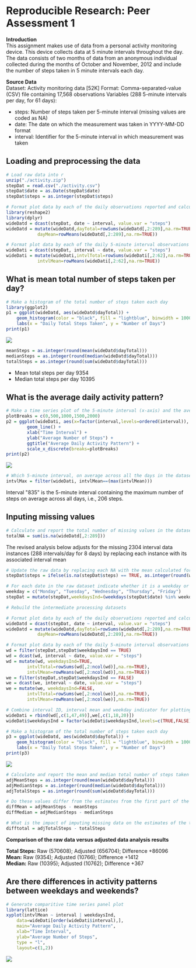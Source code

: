 # Reproducible Research: Peer Assessment 1
**Introduction**  
This assignment makes use of data from a personal activity monitoring device.
This device collects data at 5 minute intervals throughout the day. The data
consists of two months of data from an anonymous individual collected during
the months of October and November, 2012 and include the number of steps
taken in 5 minute intervals each day.

**Source Data**  
Dataset: Activity monitoring data [52K]
Format: Comma-separated-value (CSV) file containing 17,568 observations
Variables (288 5-minute intervals per day, for 61 days):  
- steps: Number of steps taken per 5-minute interval (missing values are
coded as NA)  
- date: The date on which the measurement was taken in YYYY-MM-DD
format  
- interval: Identifier for the 5-minute interval in which measurement was
taken

## Loading and preprocessing the data

```r
# Load raw data into r
unzip("./activity.zip")
stepDat = read.csv("./activity.csv")
stepDat$date = as.Date(stepDat$date)
stepDat$steps = as.integer(stepDat$steps)

# Format plot data by each of the daily observations reported and calculate each day's total and mean
library(reshape2)
library(dplyr)
wideDatd = dcast(stepDat, date ~ interval, value.var = "steps")
wideDatd = mutate(wideDatd,dayTotal=rowSums(wideDatd[,2:289],na.rm=TRUE),
            dayMean=rowMeans(wideDatd[,2:289],na.rm=TRUE))

# Format plot data by each of the daily 5-minute interval observations reported and calculate each interval's total and mean
wideDati = dcast(stepDat, interval ~ date, value.var = "steps")
wideDati = mutate(wideDati,intvlTotal=rowSums(wideDati[,2:62],na.rm=TRUE),
            intvlMean=rowMeans(wideDati[,2:62],na.rm=TRUE))
```


## What is mean total number of steps taken per day?


```r
# Make a histogram of the total number of steps taken each day
library(ggplot2)
p1 = ggplot(wideDatd, aes(wideDatd$dayTotal)) + 
    geom_histogram(color = "black", fill = "lightblue", binwidth = 1000) +
    labs(x = "Daily Total Steps Taken", y = "Number of Days")
print(p1)
```

![](RepRes_PA1_RSA_files/figure-html/unnamed-chunk-2-1.png)<!-- -->

```r
meanSteps = as.integer(round(mean(wideDatd$dayTotal)))
medianSteps = as.integer(round(median(wideDatd$dayTotal)))
totalSteps = as.integer(round(sum(wideDatd$dayTotal)))
```

- Mean total steps per day 9354  
- Median total steps per day 10395  

## What is the average daily activity pattern?


```r
# Make a time series plot of the 5-minute interval (x-axis) and the average number of steps taken, averaged across all days (y-axis)
plotBreaks = c(0,500,1000,1500,2000)
p2 = ggplot(wideDati, aes(x=factor(interval,levels=ordered(interval)), y=intvlMean, group=1)) +
        geom_line() +
        xlab("Time Interval") + 
        ylab("Average Number of Steps") +
        ggtitle("Average Daily Activity Pattern") +
        scale_x_discrete(breaks=plotBreaks)
print(p2)
```

![](RepRes_PA1_RSA_files/figure-html/unnamed-chunk-3-1.png)<!-- -->


```r
# Which 5-minute interval, on average across all the days in the dataset, contains the maximum number of steps?
intvlMax = filter(wideDati, intvlMean==(max(intvlMean)))
```

Interval "835" is the 5-minute interval containing the maximum number of steps on average across all days, i.e., 206 steps.

## Inputing missing values


```r
# Calculate and report the total number of missing values in the dataset 
totalNA = sum(is.na(wideDatd[,2:289]))
```

The revised analysis below adjusts for the missing 2304 interval data instances (288 intervals/day for 8 days) by replacing each instance with its associated interval mean


```r
# Update the raw data by replacing each NA with the mean calculated for its 5-minute interval
stepDat$steps = ifelse(is.na(stepDat$steps) == TRUE, as.integer(round(wideDati$intvlMean))[wideDati$interval %in% stepDat$interval], stepDat$steps)

# For each date in the raw dataset indicate whether it is a weekday or a weekend day
weekday = c("Monday", "Tuesday", "Wednesday", "Thursday", "Friday")
stepDat = mutate(stepDat,weekdaysInd=(weekdays(stepDat$date) %in% weekday))

# Rebuild the intermediate processing datasets

# Format plot data by each of the daily observations reported and calculate each day's total and mean
wideDatd = dcast(stepDat, date ~ interval, value.var = "steps")
wideDatd = mutate(wideDatd,dayTotal=rowSums(wideDatd[,2:289],na.rm=TRUE),
            dayMean=rowMeans(wideDatd[,2:289],na.rm=TRUE))

# Format plot data by each of the daily 5-minute interval observations reported and calculate each interval's step total and mean, grouped by weekday and weekend date 
wd = filter(stepDat,stepDat$weekdaysInd == TRUE) 
wd = dcast(wd, interval ~ date, value.var = "steps") 
wd = mutate(wd, weekdaysInd=TRUE, 
        intvlTotal=rowSums(wd[,2:ncol(wd)],na.rm=TRUE),
        intvlMean=rowMeans(wd[,2:ncol(wd)],na.rm=TRUE))
we = filter(stepDat,stepDat$weekdaysInd == FALSE) 
we = dcast(we, interval ~ date, value.var = "steps") 
we = mutate(we, weekdaysInd=FALSE, 
        intvlTotal=rowSums(we[,2:ncol(we)],na.rm=TRUE),
        intvlMean=rowMeans(we[,2:ncol(we)],na.rm=TRUE))

# Combine interval ID, interval mean and weekday indicator for plotting
wideDati = rbind(wd[,c(1,47,49)],we[,c(1,18,20)]) 
wideDati$weekdaysInd = factor(wideDati$weekdaysInd,levels=c(TRUE,FALSE), labels=c("Weekday", "Weekend"))
```


```r
# Make a histogram of the total number of steps taken each day
p3 = ggplot(wideDatd, aes(wideDatd$dayTotal)) + 
    geom_histogram(color = "black", fill = "lightblue", binwidth = 1000) +
    labs(x = "Daily Total Steps Taken", y = "Number of Days")
print(p3)
```

![](RepRes_PA1_RSA_files/figure-html/unnamed-chunk-7-1.png)<!-- -->

```r
# Calculate and report the mean and median total number of steps taken per day
adjMeanSteps = as.integer(round(mean(wideDatd$dayTotal)))
adjMedianSteps = as.integer(round(median(wideDatd$dayTotal)))
adjTotalSteps = as.integer(round(sum(wideDatd$dayTotal)))

# Do these values differ from the estimates from the first part of the assignment?
diffMean = adjMeanSteps - meanSteps
diffMedian = adjMedianSteps - medianSteps

# What is the impact of imputing missing data on the estimates of the total daily number of steps?
difftotal = adjTotalSteps - totalSteps
```

**Comparison of the raw data versus adjusted data analysis results** 

**Total Steps:** Raw (570608); Adjusted (656704);
Difference +86096    
**Mean:** Raw (9354); Adjusted (10766);
Difference +1412    
**Median:** Raw (10395); Adjusted (10762);
Difference +367

## Are there differences in activity patterns between weekdays and weekends?


```r
# Generate comparitive time series panel plot
library(lattice)
xyplot(intvlMean ~ interval | weekdaysInd,
    data=wideDati[order(wideDati$interval),],
    main="Average Daily Activity Pattern",
    xlab="Time Interval",
    ylab="Average Number of Steps",
    type = "l",
    layout=c(1,2))
```

![](RepRes_PA1_RSA_files/figure-html/unnamed-chunk-8-1.png)<!-- -->
